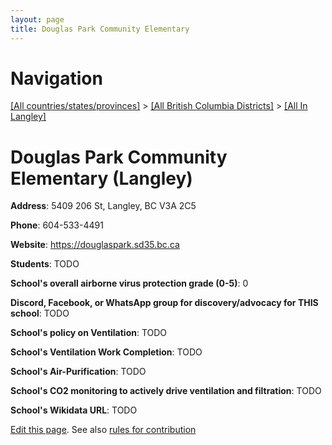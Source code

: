 ```yaml
---
layout: page
title: Douglas Park Community Elementary
---
```

# Navigation

[[All countries/states/provinces]](../../..) > [[All British Columbia Districts]](../..) > [[All In Langley]](..)

# Douglas Park Community Elementary (Langley)

**Address**: 5409 206 St, Langley, BC V3A 2C5

**Phone**: 604-533-4491

**Website**: <https://douglaspark.sd35.bc.ca>

**Students**: TODO

**School's overall airborne virus protection grade (0-5)**: 0

**Discord, Facebook, or WhatsApp group for discovery/advocacy for THIS school**: TODO

**School's policy on Ventilation**: TODO

**School's Ventilation Work Completion**: TODO

**School's Air-Purification**: TODO

**School's CO2 monitoring to actively drive ventilation and filtration**: TODO

**School's Wikidata URL**: TODO


[Edit this page](https://github.com/ventilate-schools/BC/edit/main/./Langley/Douglas_Park_Community_Elementary.md). See also [rules for contribution](../../../contribution-rules/)